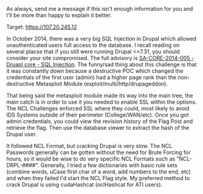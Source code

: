 As always, send me a message if this isn't enough information for you and I'll be more than happy to explain it better.

Target: https://107.20.245.12

In October 2014, there was a very big SQL Injection in Drupal which allowed unauthenticated users full access to the database.  I recall reading on several placse that if you still were running Drupal <=7.31, you should consider your site compromised.  The full advisory is <a href="https://www.drupal.org/SA-CORE-2014-005">SA-CORE-2014-005 - Druapl core - SQL Injection</a>.  The funny/sad thing about this challenge is that it was constantly down because a destructive POC which changed the credentials of the first user (admin) had a higher page rank than the non-destructive Metasploit Module (exploit/multi/http/drupageddon).

That being said the metasploit module made its way into the main tree, the main catch is in order to use it you needed to enable SSL within the options.  The NCL Challenges enforced SSL where they could, most likely to avoid IDS Systems outside of their perimeter (College/WAN/etc).  Once you got admin credentials, you could view the revision history of the Flag Post and retrieve the flag.  Then use the database viewer to extract the hash of the Drupal user.  

It followed NCL Format, but cracking Drupal is very slow.  The NCL Passwords generally can be gotten without the need for Brute Forcing for hours, so it would be wise to do very specific NCL Formats such as "NCL-DRPL-####".  Generally, I tried a few dictionaries with basic rule sets (combine words, uCase first char of a word, add numbers to the end, etc) and when they failed I'd start the NCL Flag style.  My preferred method to crack Drupal is using cudaHashcat (oclHashcat for ATI users).
